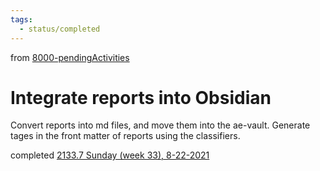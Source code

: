 ```yaml
---
tags:
  - status/completed
---
```

from [8000-pendingActivities](8000-pendingActivities.md)
# Integrate reports into Obsidian
Convert reports into md files, and move them into the ae-vault.
Generate tages in the front matter of reports using the classifiers.

completed [2133.7 Sunday (week 33), 8-22-2021](2133.7%20Sunday%20(week%2033),%208-22-2021.md)
